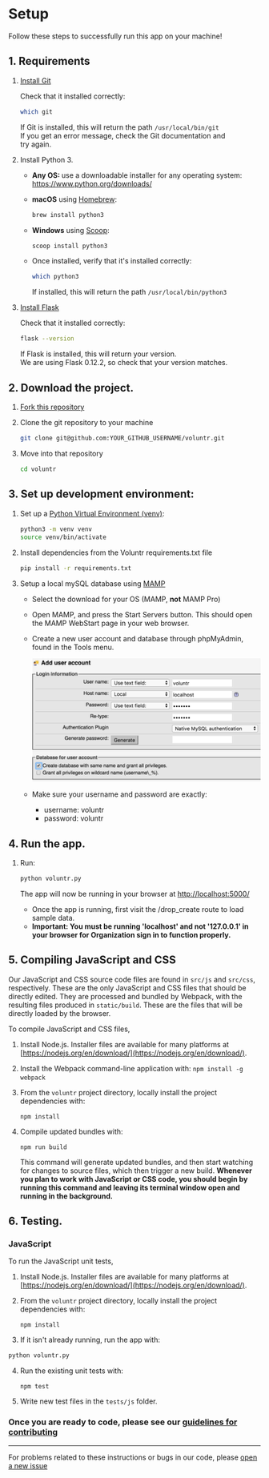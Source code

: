 # Setup

Follow these steps to successfully run this app on your machine!

## 1. Requirements

1. [Install Git](https://git-scm.com/book/en/v2/Getting-Started-Installing-Git)

    Check that it installed correctly:

      ```sh
      which git
      ```

    If Git is installed, this will return the path `/usr/local/bin/git`  
    If you get an error message, check the Git documentation and   
    try again.
    
    
2. Install Python 3.

    - <b>Any OS: </b>use a downloadable installer for any operating system: https://www.python.org/downloads/

    - <b>macOS</b> using [Homebrew](https://brew.sh/):

        ```sh
        brew install python3
        ```

    - <b>Windows</b> using [Scoop](http://scoop.sh/):

        ```sh
        scoop install python3
        ```

    - Once installed, verify that it's installed correctly:

        ```sh
        which python3
        ```

        If installed, this will return the path `/usr/local/bin/python3`

3. [Install Flask](http://flask.pocoo.org/docs/0.12/installation/)

    Check that it installed correctly:

      ```sh
      flask --version
      ```
      
      If Flask is installed, this will return your version.  
      We are using Flask 0.12.2, so check that your version matches.


## 2. Download the project.

1. [Fork this repository](https://github.com/hendricksonsarahl/voluntr)

2. Clone the git repository to your machine

      ```sh
      git clone git@github.com:YOUR_GITHUB_USERNAME/voluntr.git
      ```

3. Move into that repository

      ```sh
      cd voluntr
      ```

## 3. Set up development environment:

1. Set up a [Python Virtual Environment (venv)](https://docs.python.org/3/library/venv.html):

    ```sh
    python3 -m venv venv
    source venv/bin/activate
    ```

2. Install dependencies from the Voluntr requirements.txt file

    ```sh
    pip install -r requirements.txt
    ```

3. Setup a local mySQL database using [MAMP](https://www.mamp.info/en/downloads/)

    - Select the download for your OS (MAMP, <b>not</b> MAMP Pro)
  
    - Open MAMP, and press the Start Servers button. This should open the MAMP WebStart page in your web browser. 

    - Create a new user account and database through phpMyAdmin, found in the Tools menu.

        ![MAMP new user](./assets/mamp_new_user.png)

    - Make sure your username and password are exactly:

      - username: voluntr
      - password: voluntr

## 4. Run the app.

1. Run:

    ```sh
    python voluntr.py
    ```

    The app will now be running in your browser at [http://localhost:5000/](http://localhost:5000/)
    - Once the app is running, first visit the /drop_create route to load sample data.
    - <b>Important: You must be running 'localhost' and not '127.0.0.1' in your browser for Organization sign in to function properly.</b>

## 5. Compiling JavaScript and CSS

Our JavaScript and CSS source code files are found in `src/js` and `src/css`, respectively. These are the only JavaScript and CSS files that should be directly edited. They are processed and bundled by Webpack, with the resulting files produced in `static/build`. These are the files that will be directly loaded by the browser.

To compile JavaScript and CSS files,

1. Install Node.js. Installer files are available for many platforms at [https://nodejs.org/en/download/](https://nodejs.org/en/download/).
2. Install the Webpack command-line application with:	```npm install -g webpack``` 
3. From the `voluntr` project directory, locally install the project dependencies with:

	```
	npm install
	```
4. Compile updated bundles with:

	```
	npm run build
	```
	This command will generate updated bundles, and then start watching for changes to source files, which then trigger a new build. **Whenever you plan to work with JavaScript or CSS code, you should begin by running this command and leaving its terminal window open and running in the background.**

## 6. Testing.
### JavaScript

To run the JavaScript unit tests, 

1. Install Node.js. Installer files are available for many platforms at [https://nodejs.org/en/download/](https://nodejs.org/en/download/).

2. From the `voluntr` project directory, locally install the project dependencies with:

	```
	npm install
	```

3. If it isn't already running, run the app with: 

  ```sh
  python voluntr.py
  ```

4.  Run the existing unit tests with:

	```
	npm test
	```

5.  Write new test files in the `tests/js` folder.	


### Once you are ready to code, please see our [guidelines for contributing](https://github.com/hendricksonsarahl/voluntr/blob/master/CONTRIBUTING.md)

---

For problems related to these instructions or bugs in our code, please [open a new issue](https://github.com/hendricksonsarahl/voluntr/issues/new)
